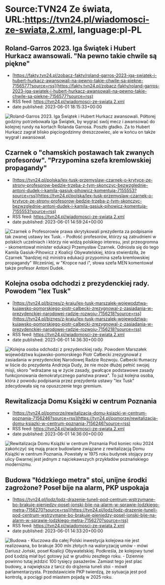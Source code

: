# Source:TVN24 Ze świata, URL:https://tvn24.pl/wiadomosci-ze-swiata,2.xml, language:pl-PL

## Roland-Garros 2023. Iga Świątek i Hubert Hurkacz awansowali. "Na pewno takie chwile są piękne"
 - [https://fakty.tvn24.pl/zobacz-fakty/roland-garros-2023-iga-swiatek-i-hubert-hurkacz-awansowali-na-pewno-takie-chwile-sa-piekne-7156577?source=rss](https://fakty.tvn24.pl/zobacz-fakty/roland-garros-2023-iga-swiatek-i-hubert-hurkacz-awansowali-na-pewno-takie-chwile-sa-piekne-7156577?source=rss)
 - RSS feed: https://tvn24.pl/wiadomosci-ze-swiata,2.xml
 - date published: 2023-06-01 18:15:33+00:00

<img alt="Roland-Garros 2023. Iga Świątek i Hubert Hurkacz awansowali. " src="https://fakty.tvn24.pl/najnowsze/cdn-zdjecie-5sgp8d-roland-garros-2023-iga-swiatek-i-hubert-hurkacz-awansowali-na-pewno-takie-chwile-sa-piekne-7156491/alternates/LANDSCAPE_1280" />
    Półtorej godziny potrzebowała Iga Świątek, by wygrać swój mecz i awansować do kolejnej rundy na kortach Rolanda Garrosa. Poszło gładko. Za to Hubert Hurkacz zagrał blisko pięciogodzinny dreszczowiec, ale w końcu on także wygrał i awansował.

## Czarnek o "chamskich postawach tak zwanych profesorów". "Przypomina szefa kremlowskiej propagandy"
 - [https://tvn24.pl/polska/lex-tusk-przemyslaw-czarnek-o-krytyce-ze-strony-profesorow-bedzie-trzeba-z-tym-skonczyc-bezwzglednie-antoni-dudek-i-kamila-gasiuk-pihowicz-komentuja-7155553?source=rss](https://tvn24.pl/polska/lex-tusk-przemyslaw-czarnek-o-krytyce-ze-strony-profesorow-bedzie-trzeba-z-tym-skonczyc-bezwzglednie-antoni-dudek-i-kamila-gasiuk-pihowicz-komentuja-7155553?source=rss)
 - RSS feed: https://tvn24.pl/wiadomosci-ze-swiata,2.xml
 - date published: 2023-06-01 14:59:24+00:00

<img alt="Czarnek o " src="https://tvn24.pl/polska/cdn-zdjecie-gkpbl0-przemyslaw-czarnek-7155628/alternates/LANDSCAPE_1280" />
    Profesorowie prawa skrytykowali prezydenta za podpisanie tak zwanej ustawy lex Tusk. - Podłość profesorów, którzy są zatrudnieni w polskich uczelniach i którzy nie widzą polskiego interesu, jest przeogromna - skomentował minister edukacji Przemysław Czarnek. Odniosła się do tego Kamila Gasiuk-Pihowicz z Koalicji Obywatelskiej, która stwierdziła, że Czarnek "bardziej niż ministra edukacji przypomina szefa kremlowskiej propagandy" Wcześniej, w "Kropce nad i", słowa szefa MEN komentował także profesor Antoni Dudek.

## Kolejna osoba odchodzi z prezydenckiej rady. Powodem "lex Tusk"
 - [https://tvn24.pl/biznes/z-kraju/lex-tusk-marszalek-wojewodztwa-kujawsko-pomorskiego-piotr-calbecki-zrezygnowal-z-zasiadania-w-prezydenckiej-narodowej-radzie-rozwoju-7156218?source=rss](https://tvn24.pl/biznes/z-kraju/lex-tusk-marszalek-wojewodztwa-kujawsko-pomorskiego-piotr-calbecki-zrezygnowal-z-zasiadania-w-prezydenckiej-narodowej-radzie-rozwoju-7156218?source=rss)
 - RSS feed: https://tvn24.pl/wiadomosci-ze-swiata,2.xml
 - date published: 2023-06-01 14:36:30+00:00

<img alt="Kolejna osoba odchodzi z prezydenckiej rady. Powodem " src="https://tvn24.pl/biznes/najnowsze/cdn-zdjecie-ks0acd-piotr-calbecki-7156257/alternates/LANDSCAPE_1280" />
    Marszałek województwa kujawsko-pomorskiego Piotr Całbecki zrezygnował z zasiadania w prezydenckiej Narodowej Radzie Rozwoju. Całbecki tłumaczy w liście do prezydenta Andrzeja Dudy, że nie może dłużej pełnić swojej misji, skoro "wdrażane są w życie zasady, gwałcące podstawowe zasady funkcjonowania demokratycznego państwa prawa". To już kolejna osoba, która z powodu podpisania przez prezydenta ustawy "lex Tusk" zdecydowała się na opuszczenie tego gremium.

## Rewitalizacja Domu Książki w centrum Poznania
 - [https://tvn24.pl/pomorze/rewitalizacja-domu-ksiazki-w-centrum-poznania-7156246?source=rss](https://tvn24.pl/pomorze/rewitalizacja-domu-ksiazki-w-centrum-poznania-7156246?source=rss)
 - RSS feed: https://tvn24.pl/wiadomosci-ze-swiata,2.xml
 - date published: 2023-06-01 14:36:00+00:00

<img alt="Rewitalizacja Domu Książki w centrum Poznania" src="https://tvn24.pl/najnowsze/cdn-zdjecie-zbu4zk-dom-ksiazki-w-poznaniu-7156278/alternates/LANDSCAPE_1280" />
    Pod koniec roku 2024 zakończyć się mają prace budowlane związane z rewitalizacją Domu Książki w centrum Poznania. Powstały w 1975 roku budynek stojący przy ulicy Gwarnej jest jednym z najciekawszych przykładów poznańskiego modernizmu.

## Budowa "łódzkiego metra" stoi, unijne środki zagrożone? Poseł bije na alarm, PKP uspokaja
 - [https://tvn24.pl/lodz/lodz-drazenie-tuneli-pod-centrum-wstrzymane-bo-brakuje-pieniedzy-posel-jonski-bije-na-alarm-w-sprawie-lodzkiego-metra-7156270?source=rss](https://tvn24.pl/lodz/lodz-drazenie-tuneli-pod-centrum-wstrzymane-bo-brakuje-pieniedzy-posel-jonski-bije-na-alarm-w-sprawie-lodzkiego-metra-7156270?source=rss)
 - RSS feed: https://tvn24.pl/wiadomosci-ze-swiata,2.xml
 - date published: 2023-06-01 14:33:20+00:00

<img alt="Budowa " src="https://tvn24.pl/najnowsze/cdn-zdjecie-0lu83v-pracownicy-ukladaja-tubingi-w-tbm-katarzyna-5137963/alternates/LANDSCAPE_1280" />
    - Kluczowa dla całej Polski inwestycja kolejowa nie jest realizowana, bo brakuje 300 mln złotych na waloryzację umów - mówi Dariusz Joński, poseł Koalicji Obywatelskiej. Podkreśla, że kolejowy tunel pod Łodzią miał być gotowy już w grudniu zeszłego roku. - Dziennie powinno tutaj jeździć 100 tysięcy pasażerów. Zamiast tego jest plac budowy, a największa z tarcz do drążenia tuneli stoi - mówił parlamentarzysta. Przedstawiciele PKP twierdzą, że sytuacja jest pod kontrolą, a pociągi pod miastem pojadą w 2025 roku.

